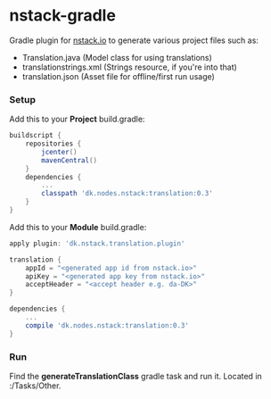 # nstack-gradle

Gradle plugin for [nstack.io](https://nstack.io) to generate various project files such as:

+ Translation.java (Model class for using translations)
+ translationstrings.xml (Strings resource, if you're into that)
+ translation.json (Asset file for offline/first run usage)

### Setup

Add this to your **Project** build.gradle:
```groovy
buildscript {
    repositories {
        jcenter()
        mavenCentral()
    }
    dependencies {
        ...
        classpath 'dk.nodes.nstack:translation:0.3'
    }
}
```

Add this to your **Module** build.gradle:
```groovy
apply plugin: 'dk.nstack.translation.plugin'

translation {
    appId = "<generated app id from nstack.io>"
    apiKey = "<generated app key from nstack.io>"
    acceptHeader = "<accept header e.g. da-DK>"
}

dependencies {
    ...
    compile 'dk.nodes.nstack:translation:0.3'
}
```

### Run

Find the **generateTranslationClass** gradle task and run it. Located in :<project>/Tasks/Other.